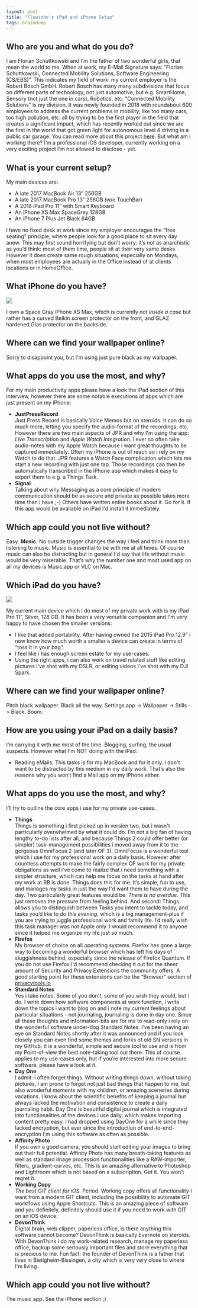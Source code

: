 ```yaml
---
layout: post
title: "Flowinho's iPad and iPhone Setup"
tags: braindump
---
```


## Who are you and what do you do?

I am Florian Schuttkowski and I'm the father of two wonderful girls, that mean the world to me. When at work, my E-Mail Signature says: “Florian Schuttkowski, Connected Mobility Solutions, Software Engineering (CS/EBS)”. This indicates my field of work: my current employer is the Robert Bosch GmbH. Robert Bosch has many many subdivisions that focus on different parts of technology, not just automotive, but e.g. SmartHome, Sensory (not just the one in cars), Robotics, etc. “Connected Mobility Solutions” is my division. It was newly founded in 2018 with roundabout 600 employees to address the current problems in mobility, like too many cars, too high pollution, etc. all by trying to be the first player in the field that creates a significant impact, which has recently worked out since we are the first in the world that got green light for autonomous level 4 driving in a public car garage. You can read more about this project [here](https://www.bosch.com/stories/automated-valet-parking/ "ere"). 
But what am i working there? I’m a professional iOS developer, currently working on a very exciting project I'm not allowed to disclose - yet.

## What is your current setup?

My main devices are:

- A late 2017 MacBook Air 13” 256GB
- A late 2017 MacBook Pro 13” 256GB (w/o TouchBar)
- A 2018 iPad Pro 11” with Smart Keyboard
- An iPhone XS Max SpaceGrey 128GB
- An iPhone 7 Plus Jet Black 64GB

I have no fixed desk at work since my employer encourages the “free seating” principle, where people look for a good place to sit every day anew. This may first sound horrifying but don't worry: it’s not as anarchistic as you’d think: most of them time, people sit at their very same desks. However it does create same rough situations, especially on Mondays, when most employees are actually in the Office instead of at clients locations or in HomeOffice. 

## What iPhone do you have?

![](https://cloud.qwerdenker.net/index.php/s/CGyQYHBwXtd9b7K/preview)

I own a Space Gray iPhone XS Max, which is currently _not inside a case_ but rather has a curved Belkin screen protector on the front, and GLAZ hardened Glas protector on the backside. 

## Where can we find your wallpaper online?

Sorry to disappoint you, but I'm using just pure black as my wallpaper.

## What apps do you use the most, and why?

For my main productivity apps please have a look the iPad section of this interview, however there are some notable executions of apps which are just present on my iPhone:

- **JustPressRecord**     
	Just Press Record is basically Voice Memos but on steroids. It can do so much more, letting you specify the audio-format of the recordings, etc. However there are two main aspects of JPR and why I'm using the app: _Live Transcription_ and _Apple Watch Integration_. I ever so often take audio-notes with my Apple Watch because i want great thoughts to be captured immediately. Often my iPhone is out of reach so i rely on my Watch to do that. JPR features a Watch Face complication which lets me start a new recording with just one tap. Those recordings can then be automatically transcribed in the iPhone app which makes it easy to export them to e.g. a Things Task. 
- **Signal**     
	Talking about why Messaging as a core principle of modern communication should be as secure and private as possible takes more time than i have ;-) Others have written entire books about it. Go for it. If this app would be available on iPad I'd install it immediately.

## Which app could you not live without?

Easy. **Music.** No outside trigger changes the way i feel and think more than listening to music. Music is essential to be with me at all times. Of course music can also be distracting but in general I'd say that life without music would be very miserable. 
That’s why the number one and most used app on all my devices is Music.app or VLC on Mac. 

## Which iPad do you have?

![](https://cloud.qwerdenker.net/index.php/s/bQidnDiDxa2WwTN/preview)

My current main device which i do most of my private work with is my iPad Pro 11”, Silver, 128 GB. It has been a very versatile companion and I'm very happy to have chosen the smaller versions:  

- I like that added portability. After having owned the 2015 iPad Pro 12.9” i now know how much worth a smaller a device can create in terms of “toss it in your bag”.
- I feel like i has enough screen estate for my use-cases.
- Using the right apps, i can also work on travel related stuff like editing pictures I've shot with my DSLR, or editing videos I've shot with my DJI Spark.

## Where can we find your wallpaper online?

Pitch black wallpaper. Black all the way. Settings.app -\> Wallpaper -\> Stills -\> Black.
Boom.

## How are you using your iPad on a daily basis?

I’m carrying it with me most of the time. Blogging, surfing, the usual suspects. However what I'm NOT doing with the iPad:

- Reading eMails. This tasks is for my MacBook and for it only. I don't want to be distracted by this medium in my daily work. That’s also the reasons why you won’t find a Mail app on my iPhone either.

## What apps do you use the most, and why?

I’ll try to outline the core apps i use for my private use-cases.

- **Things**     
	Things is something i first picked up in version two, but i wasn't particularly overwhelmed by what it could do. I’m not a big fan of having lengthy to-do lists after all, and because Things 2 could offer better (or simpler) task-management possibilities i moved away from it to the gorgeous OmniFocus 2 (and later OF 3). OmniFocus is a wonderful tool which i use for my professional work on a daily basis. However after countless attempts to make the fairly complex OF work for my private obligations as well i've come to realize that i need something with a simpler structure, which can help me focus on the tasks at hand after my work at RB is done. Things does this for me. It’s simple, fun to use, and manages my tasks in just the way I'd want them to have during the day. Two particularly great features would be: _There is no overdue._ This just removes the pressure from feeling behind. And second: Things allows you to distinguish between Tasks you intent to tackle today, and tasks you’d like to do _this evening_, which is a big management-plus if you are trying to juggle professional work and family life. I’d really wish this task manager was not Apple only. I would recommend it to anyone since it helped me organize my life just so much.
- **Firefox**     
	My browser of choice on all operating systems. Firefox has gone a large way to becoming a wonderful browser which has left his days of sluggishness behind, especially since the release of Firefox Quantum. If you do not use Firefox I'd recommend checking it out for the sheer amount of Security and Privacy Extensions the community offers. A good starting point for these extensions can be the “Browser” section of [privacytools.io](https://privacytools.io)
- **Standard Notes**     
	Yes i take notes. Some of you don't, some of you wish they would, but i do. I write down how software components at work function, i write down the topics i want to blog on and i note my current feelings about particular situations - not journaling, journaling is done in day one. Since all these thoughts and information-bits are for me to read-only i rely on the wonderful software under-dog Standard Notes. I’ve been having an eye on Standard Notes shortly after it was announced and if you look closely you can even find some themes and forks of old SN versions in my GitHub. It is a wonderful, simple and secure tool to use and is from my Point-of-view the best note-taking tool out there. This of course applies to my use-cases only, but if you’re interested into more secure software, please have a look at it. 
- **Day One**     
	I admit: i often forget things. Without writing things down, without taking pictures, i am prone to forget not just bad things that happen to me, but also wonderful moments with my children, or amazing sceneries during vacations. I know about the scientific benefits of keeping a journal but always lacked the motivation and consistence to create a daily journaling habit. Day One is beautiful digital journal which is integrated into functionalities of the devices i use daily, which makes importing content pretty easy. I had dropped using DayOne for a while since they lacked encryption, but ever since the introduction of end-to-end-encryption I'm using this software as often as possible. 
- **Affinity Photo**     
	If you own a good camera, you should start editing your images to bring out their full potential. Affinity Photo has many breath-taking features as well as standard image procession functionalities like a RAW-importer, filters, gradient-curves, etc. This is an amazing alternative to Photoshop and Lightroom which is not based on a subscription. Get it. You won’t regret it.
- **Working Copy**     
	_The best GIT client for iOS._ Period. Working copy offers all functionality i want from a modern GIT client, including the possibility to automate GIT workflows using Apple Shortcuts. This is an amazing piece of software and you definitely, definitely should use it if you need to work with GIT on an iOS device. 
- **DevonThink**     
	Digital brain, web clipper, paperless office, is there anything this software cannot become? DevonThink is basically Evernote on steroids. With DevonThink i do my work-related research, manage my paperless office, backup some seriously important files and store everything that is precious to me. Fun fact: the founder of DevonThink is a father that lives in Bietigheim-Bissingen, a city which is very very close to where I'm living.

## Which app could you not live without?

The music app. See the iPhone section ;)